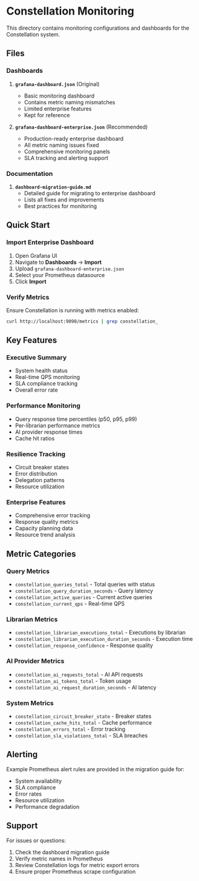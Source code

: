 # Constellation Monitoring

This directory contains monitoring configurations and dashboards for the Constellation system.

## Files

### Dashboards

1. **`grafana-dashboard.json`** (Original)
   - Basic monitoring dashboard
   - Contains metric naming mismatches
   - Limited enterprise features
   - Kept for reference

2. **`grafana-dashboard-enterprise.json`** (Recommended)
   - Production-ready enterprise dashboard
   - All metric naming issues fixed
   - Comprehensive monitoring panels
   - SLA tracking and alerting support

### Documentation

1. **`dashboard-migration-guide.md`**
   - Detailed guide for migrating to enterprise dashboard
   - Lists all fixes and improvements
   - Best practices for monitoring

## Quick Start

### Import Enterprise Dashboard

1. Open Grafana UI
2. Navigate to **Dashboards** → **Import**
3. Upload `grafana-dashboard-enterprise.json`
4. Select your Prometheus datasource
5. Click **Import**

### Verify Metrics

Ensure Constellation is running with metrics enabled:
```bash
curl http://localhost:9090/metrics | grep constellation_
```

## Key Features

### Executive Summary
- System health status
- Real-time QPS monitoring
- SLA compliance tracking
- Overall error rate

### Performance Monitoring
- Query response time percentiles (p50, p95, p99)
- Per-librarian performance metrics
- AI provider response times
- Cache hit ratios

### Resilience Tracking
- Circuit breaker states
- Error distribution
- Delegation patterns
- Resource utilization

### Enterprise Features
- Comprehensive error tracking
- Response quality metrics
- Capacity planning data
- Resource trend analysis

## Metric Categories

### Query Metrics
- `constellation_queries_total` - Total queries with status
- `constellation_query_duration_seconds` - Query latency
- `constellation_active_queries` - Current active queries
- `constellation_current_qps` - Real-time QPS

### Librarian Metrics
- `constellation_librarian_executions_total` - Executions by librarian
- `constellation_librarian_execution_duration_seconds` - Execution time
- `constellation_response_confidence` - Response quality

### AI Provider Metrics
- `constellation_ai_requests_total` - AI API requests
- `constellation_ai_tokens_total` - Token usage
- `constellation_ai_request_duration_seconds` - AI latency

### System Metrics
- `constellation_circuit_breaker_state` - Breaker states
- `constellation_cache_hits_total` - Cache performance
- `constellation_errors_total` - Error tracking
- `constellation_sla_violations_total` - SLA breaches

## Alerting

Example Prometheus alert rules are provided in the migration guide for:
- System availability
- SLA compliance
- Error rates
- Resource utilization
- Performance degradation

## Support

For issues or questions:
1. Check the dashboard migration guide
2. Verify metric names in Prometheus
3. Review Constellation logs for metric export errors
4. Ensure proper Prometheus scrape configuration
